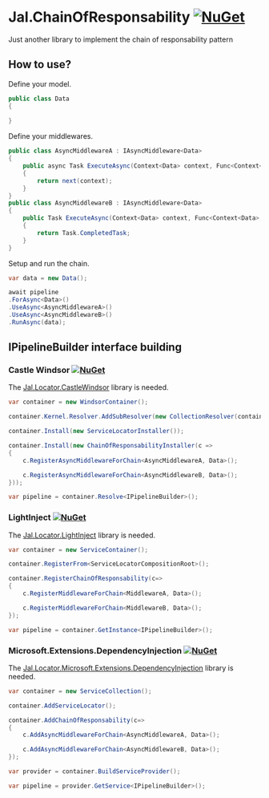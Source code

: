 # Jal.ChainOfResponsability [![NuGet](https://img.shields.io/nuget/v/Jal.Factory.svg)](https://www.nuget.org/packages/Jal.Factory) 
Just another library to implement the chain of responsability pattern

## How to use?
Define your model.
```csharp
public class Data
{
    
}
```
Define your middlewares.
```csharp
public class AsyncMiddlewareA : IAsyncMiddleware<Data>
{
    public async Task ExecuteAsync(Context<Data> context, Func<Context<Data>, Task> next)
    {
        return next(context);
    }
}
public class AsyncMiddlewareB : IAsyncMiddleware<Data>
{
    public Task ExecuteAsync(Context<Data> context, Func<Context<Data>, Task> next)
    {
        return Task.CompletedTask;
    }
}
```
Setup and run the chain.
```csharp
var data = new Data();

await pipeline
.ForAsync<Data>()
.UseAsync<AsyncMiddlewareA>()
.UseAsync<AsyncMiddlewareB>()
.RunAsync(data);
```
## IPipelineBuilder interface building

### Castle Windsor [![NuGet](https://img.shields.io/nuget/v/Jal.ChainOfResponsability.Installer.svg)](https://www.nuget.org/packages/Jal.ChainOfResponsability.Installer)

The [Jal.Locator.CastleWindsor](https://www.nuget.org/packages/Jal.Locator.CastleWindsor/) library is needed.

```csharp
var container = new WindsorContainer();

container.Kernel.Resolver.AddSubResolver(new CollectionResolver(container.Kernel));

container.Install(new ServiceLocatorInstaller());

container.Install(new ChainOfResponsabilityInstaller(c =>
{
    c.RegisterAsyncMiddlewareForChain<AsyncMiddlewareA, Data>();

    c.RegisterAsyncMiddlewareForChain<AsyncMiddlewareB, Data>();
}));

var pipeline = container.Resolve<IPipelineBuilder>();
``` 
### LightInject [![NuGet](https://img.shields.io/nuget/v/Jal.ChainOfResponsability.LightInject.Installer.svg)](https://www.nuget.org/packages/Jal.ChainOfResponsability.LightInject.Installer)

The [Jal.Locator.LightInject](https://www.nuget.org/packages/Jal.Locator.LightInject/) library is needed. 

```csharp
var container = new ServiceContainer();

container.RegisterFrom<ServiceLocatorCompositionRoot>();

container.RegisterChainOfResponsability(c=>
{
    c.RegisterMiddlewareForChain<MiddlewareA, Data>();

    c.RegisterMiddlewareForChain<MiddlewareB, Data>();
});

var pipeline = container.GetInstance<IPipelineBuilder>();
``` 

### Microsoft.Extensions.DependencyInjection [![NuGet](https://img.shields.io/nuget/v/Jal.ChainOfResponsability.Microsoft.Extensions.DependencyInjection.svg)](https://www.nuget.org/packages/Jal.ChainOfResponsability.Microsoft.Extensions.DependencyInjection)

The [Jal.Locator.Microsoft.Extensions.DependencyInjection](https://www.nuget.org/packages/Jal.Locator.Microsoft.Extensions.DependencyInjection/) library is needed. 

```csharp
var container = new ServiceCollection();

container.AddServiceLocator();

container.AddChainOfResponsability(c=>
{
    c.AddAsyncMiddlewareForChain<AsyncMiddlewareA, Data>();

    c.AddAsyncMiddlewareForChain<AsyncMiddlewareB, Data>();
});

var provider = container.BuildServiceProvider();

var pipeline = provider.GetService<IPipelineBuilder>();
``` 
